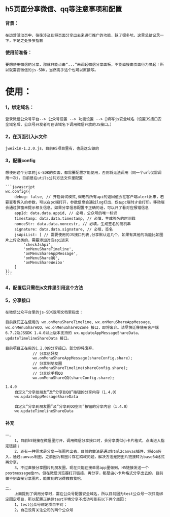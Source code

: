 ## h5页面分享微信、qq等注意事项和配置

#### 背景：
    在运营活动页中，往往涉及到将页面分享出去来进行推广的功能，踩了很多坑，这里总结记录一下，不足之处多多指教

#### 使用前准备：
    要想使用微信的分享，那就只能点击“...”来调起微信分享面板，不能直接由页面行为唤起！所以就需要微信的js-SDK，当然高手这个也可以直接写。

使用：
===

#### 1，绑定域名：
    登录微信公众号平台--> 公众号设置 --> 功能设置 --> 填写js安全域名（设置JS接口安全域名后，公众号开发者可在该域名下调用微信开放的JS接口。）

#### 2，在页面引入js文件
    jweixin-1.2.0.js，目前H5项目里有，也是这么做的

#### 3，配置config
    想使用这个分享的js-SDK的页面，都需要配置才能使用，否则将无法调用（同一个url仅需调用一次），目前是在utils公共方法文件里配置

    ```javascript
    wx.config({
        debug: false, // 开启调试模式,调用的所有api的返回值会在客户端alert出来，若要查看传入的参数，可以在pc端打开，参数信息会通过log打出，仅在pc端时才会打印。移动端会通过弹窗来提示相关信息。如果分享信息配置不正确的话，可以开了看对应报错信息
        appId: data.data.appid, // 必填，公众号的唯一标识
        timestamp: data.data.timestamp, // 必填，生成签名的时间戳
        nonceStr: data.data.noncestr, // 必填，生成签名的随机串
        signature: data.data.signature, // 必填，签名
        jsApiList: [ // 需要使用的JS接口列表,分享默认这几个，如果有其他的功能比如图片上传之类的，需要添加对应api进来
            'checkJsApi',
            'onMenuShareTimeline',
            'onMenuShareAppMessage',
            'onMenuShareQQ',
            'onMenuShareWeibo'
        ]
    });
    ```
#### 4，配置后只需在js文件里引用这个方法

#### 5，分享接口

    在微信公众平台里的js-SDK说明文档里指出：

    目前我们正在使用的 wx.onMenuShareTimeline、wx.onMenuShareAppMessage、wx.onMenuShareQQ、wx.onMenuShareQZone 接口，即将废弃。请尽快迁移使用客户端6.7.2及JSSDK 1.4.0以上版本支持的 wx.updateAppMessageShareData、updateTimelineShareData 接口。

    目前项目正在用的1.2.0的分享接口，部分即将废弃，
                // 分享给好友
                wx.onMenuShareAppMessage(shareConfig.share);
                // 分享到朋友圈
                wx.onMenuShareTimeline(shareConfig.share);
                // 分享给手机QQ
                wx.onMenuShareQQ(shareConfig.share);
    
    1.4.0
        自定义“分享给朋友”及“分享到QQ”按钮的分享内容（1.4.0）
        wx.updateAppMessageShareData

        自定义“分享到朋友圈”及“分享到QQ空间”按钮的分享内容（1.4.0）
        wx.updateTimelineShareData

#### 补充
    一，
        1，目前h5链接在微信里打开，调用微信分享接口时，会分享类似小卡片格式，点击进入指定链接；
        2，还有一种需求是分享一张图片出去，目前的做法是通过html2canvas插件，将dom传入，通过canvas制图，之前因为有图片存在跨域问题，解决方法是把图片链接转为base64格式再分享，
        3，不过直接分享图片到朋友圈，现在只能在接单易app里做到，H5链接发送一个postmessage给rn，但在微信浏览器打开链接，再分享，都是由小卡片格式分享出去的，目前做不到直接分享图片，能做到的记得教教我哈。
    
    二，
        上面提到了调用分享时，需在公众号配置安全域名，所以目前因为test公众号一次只能绑定固定项目，所以配置正确但test环境分享不成功可能有以下两个原因：
        1，test公众号绑定项目不对；
        2，自己没有关注公司的两个公众号
